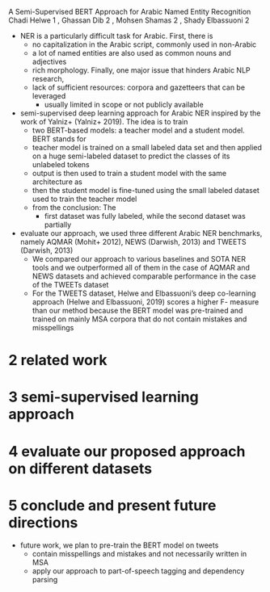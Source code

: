 A Semi-Supervised BERT Approach for Arabic Named Entity Recognition
Chadi Helwe 1 , Ghassan Dib 2 , Mohsen Shamas 2 , Shady Elbassuoni 2

* NER is a particularly difficult task for Arabic. First, there is
  * no capitalization in the Arabic script, commonly used in non-Arabic
  * a lot of named entities are also used as common nouns and adjectives
  * rich morphology.  Finally, one major issue that hinders Arabic NLP research,
  * lack of sufficient resources: corpora and gazetteers that can be leveraged
    * usually limited in scope or not publicly available
* semi-supervised deep learning approach for Arabic NER inspired by the work of
  Yalniz+ (Yalniz+ 2019). The idea is to train
  * two BERT-based models: a teacher model and a student model. BERT stands for
  * teacher model is trained on a small labeled data set and then applied on a
    huge semi-labeled dataset to predict the classes of its unlabeled tokens
  * output is then used to train a student model with the same architecture as
  * then the student model is fine-tuned using the small labeled dataset used to
    train the teacher model
  * from the conclusion: The 
    * first dataset was fully labeled, while the second dataset was partially
* evaluate our approach, we used three different Arabic NER benchmarks, namely
  AQMAR (Mohit+ 2012), NEWS (Darwish, 2013) and TWEETS (Darwish, 2013)
  * We compared our approach to various baselines and SOTA NER tools and we
    outperformed all of them in the case of AQMAR and NEWS datasets and achieved
    comparable performance in the case of the TWEETs dataset
  * For the TWEETS dataset, Helwe and Elbassuoni’s deep co-learning approach
    (Helwe and Elbassuoni, 2019) scores a higher F- measure than our method
    because the BERT model was pre-trained and trained on mainly MSA corpora
    that do not contain mistakes and misspellings

# 2 related work

# 3 semi-supervised learning approach

# 4 evaluate our proposed approach on different datasets

# 5 conclude and present future directions

* future work, we plan to pre-train the BERT model on tweets 
  * contain misspellings and mistakes and not necessarily written in MSA
  * apply our approach to part-of-speech tagging and dependency parsing
